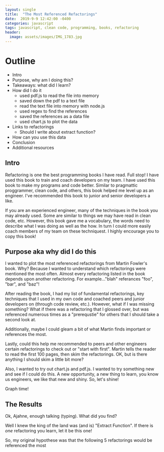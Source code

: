 ```yaml
---
layout: single
title:  "The Most Referenced Refactorings"
date:  2019-9-9 12:42:00 -0400
categories: javascript
tags: javascript, clean code, programming, books, refactoring
header:
  image: assets/images/IMG_1783.jpg
---
```


# Outline
- Intro
- Purpose, why am I doing this?
- Takeaways: what did I learn?
- How did I do it
  - used pdf.js to read the file into memory
  - saved down the pdf to a text file
  - read the text file into memory with node.js
  - used regex to find the references
  - saved the references as a data file
  - used chart.js to plot the data
- Links to refactorings
  - Should I write about extract function?
- How can you use this data
- Conclusion
- Additional resources

## Intro
Refactoring is one the best programming books I have read. Full stop!  I have used this book to train and coach developers on my team.  I have used this book to make my programs and code better. Similar to pragmattic proggrammer, clean code, and others, this book helped me level up as an engineer. I've recommended this book to junior and senior developers a like.  

If you are an experienced engineer, many of the techniques in the book you may already used. Some are similar to things we may have read in clean code, etc. However, this book gave me a vocabulary, the words need to describe what I was doing as well as the how. In turn I could more easily coach members of my team on these techniquest.  I highly encourage you to copy this book!

## Purpose aka why did I do this
I wanted to plot the most referenced refactorings from Martin Fowler's book.  Why? Because I wanted to understand which refactorings were mentioned the most often.  Almost every refactoring listed in the book depends upon another refactoring. For example..."blah" referances "foo", "bar", and "baz"!

After reading the book, I had my list of fundamental refactorings, key techniques that I used in my own code and coached peers and junior developers on (through code review, etc.). However, what if I was missing something? What if there was a refactoring that I glossed over, but was referenced numerous times as a "prerequstie" for others that I should take a second look at.

Additionally, maybe I could gleam a bit of what Martin finds important or references the most.

Lastly, could this help me recommended to peers and other engineers certain refactorings to check out or "start with first". Martin tells the reader to read the first 100 pages, then skim the refactorings.  OK, but is there anything I should skim a little bit more?

Also, I wanted to try out chart.js and pdf.js. I wanted to try something new and see if I could do this.  A new opportunity, a new thing to learn, you know us engineers, we like that new and shiny. So, let's shine!

Graph time!

## The Results

Ok, Ajahne, enough talking (typing). What did you find?

Well I knew the king of the land was (and is) "Extract Function". If there is _one_ refactoring you learn, let it be this one!

So, my original hypothese was that the following 5 refactorings would be referenced the most
